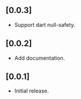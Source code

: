 ## [0.0.3]

* Support dart null-safety.

## [0.0.2]

* Add documentation.

## [0.0.1]

* Initial release.
